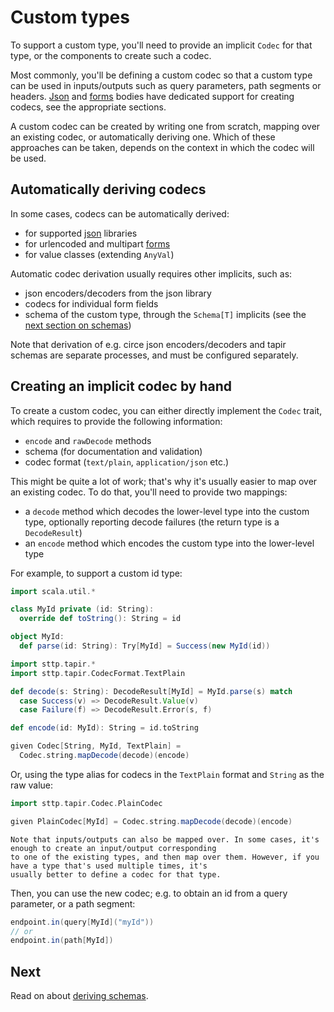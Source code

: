 # Custom types

To support a custom type, you'll need to provide an implicit `Codec` for that type, or the components to create such
a codec. 

Most commonly, you'll be defining a custom codec so that a custom type can be used in inputs/outputs such as query 
parameters, path segments or headers. [Json](json.md) and [forms](forms.md) bodies have dedicated support for 
creating codecs, see the appropriate sections.

A custom codec can be created by writing one from scratch, mapping over an existing codec, or automatically deriving one.
Which of these approaches can be taken, depends on the context in which the codec will be used.

## Automatically deriving codecs

In some cases, codecs can be automatically derived:

* for supported [json](json.md) libraries
* for urlencoded and multipart [forms](forms.md)
* for value classes (extending `AnyVal`)

Automatic codec derivation usually requires other implicits, such as:

* json encoders/decoders from the json library
* codecs for individual form fields
* schema of the custom type, through the `Schema[T]` implicits (see the [next section on schemas](schemas.md))

Note that derivation of e.g. circe json encoders/decoders and tapir schemas are separate processes, and must be
configured separately.

## Creating an implicit codec by hand

To create a custom codec, you can either directly implement the `Codec` trait, which requires to provide the following
information:

* `encode` and `rawDecode` methods
* schema (for documentation and validation)
* codec format (`text/plain`, `application/json` etc.)

This might be quite a lot of work; that's why it's usually easier to map over an existing codec. To do that, you'll 
need to provide two mappings: 

* a `decode` method which decodes the lower-level type into the custom type, optionally reporting decode failures 
(the return type is a `DecodeResult`)
* an `encode` method which encodes the custom type into the lower-level type

For example, to support a custom id type:

```scala mdoc:silent
import scala.util.*

class MyId private (id: String):
  override def toString(): String = id

object MyId:
  def parse(id: String): Try[MyId] = Success(new MyId(id))
```

```scala mdoc:silent
import sttp.tapir.*
import sttp.tapir.CodecFormat.TextPlain

def decode(s: String): DecodeResult[MyId] = MyId.parse(s) match 
  case Success(v) => DecodeResult.Value(v)
  case Failure(f) => DecodeResult.Error(s, f)

def encode(id: MyId): String = id.toString

given Codec[String, MyId, TextPlain] = 
  Codec.string.mapDecode(decode)(encode)
```

Or, using the type alias for codecs in the `TextPlain` format and `String` as the raw value:

```scala mdoc:silent:nest
import sttp.tapir.Codec.PlainCodec

given PlainCodec[MyId] = Codec.string.mapDecode(decode)(encode)
```

```{note}
Note that inputs/outputs can also be mapped over. In some cases, it's enough to create an input/output corresponding 
to one of the existing types, and then map over them. However, if you have a type that's used multiple times, it's 
usually better to define a codec for that type. 
```

Then, you can use the new codec; e.g. to obtain an id from a query parameter, or a path segment:

```scala mdoc:silent
endpoint.in(query[MyId]("myId"))
// or
endpoint.in(path[MyId])
```

## Next

Read on about [deriving schemas](schemas.md).

